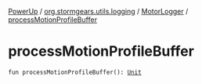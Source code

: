 [PowerUp](../../index.md) / [org.stormgears.utils.logging](../index.md) / [MotorLogger](index.md) / [processMotionProfileBuffer](./process-motion-profile-buffer.md)

# processMotionProfileBuffer

`fun processMotionProfileBuffer(): `[`Unit`](https://kotlinlang.org/api/latest/jvm/stdlib/kotlin/-unit/index.html)